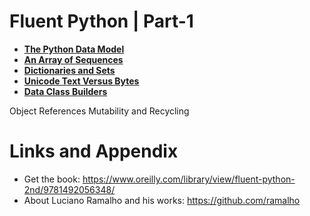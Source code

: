 
# Fluent Python | Part-1

* **[The Python Data Model](https://github.com/nihathalici/Fluent-Python/tree/main/PART-01/CHPT-01-The-Python-Data%20Model)**
* **[An Array of Sequences](https://github.com/nihathalici/Fluent-Python/tree/main/PART-01/CHPT-02-An-Array-of-Sequences)**
* **[Dictionaries and Sets](https://github.com/nihathalici/Fluent-Python/tree/main/PART-01/CHPT-03-Dictionaries-and-Sets)**
* **[Unicode Text Versus Bytes](https://github.com/nihathalici/Fluent-Python/tree/main/PART-01/CHPT-04-Unicode-Text-Versus-Bytes)**
* **[Data Class Builders](https://github.com/nihathalici/Fluent-Python/tree/main/PART-01/CHPT-05-Data-Class-Builders)**


Object References Mutability and Recycling

Links and Appendix
========================================================

- Get the book: https://www.oreilly.com/library/view/fluent-python-2nd/9781492056348/
- About Luciano Ramalho and his works: https://github.com/ramalho
